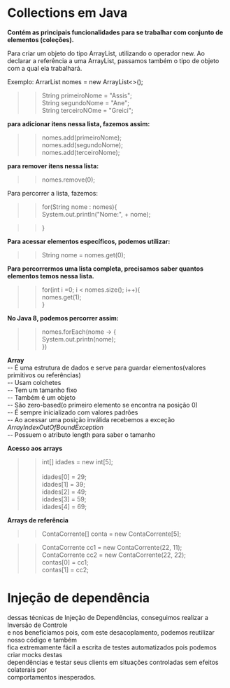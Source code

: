 # Collections em Java

__Contém as principais funcionalidades para se trabalhar com conjunto de elementos (coleções).__<br/> 


Para criar um objeto do tipo ArrayList, utilizando o operador new. 
Ao declarar a referência a uma ArrayList, passamos também o tipo de objeto 
com a qual ela trabalhará. <br/> 

Exemplo: ArrarList<String> nomes = new ArrayList<>(); <br/> 

>>String primeiroNome = "Assis";<br/> 
>>String segundoNome = "Ane"; <br/> 
>>String terceiroNOme = "Greici"; <br/> 

**para adicionar itens nessa lista, fazemos assim:** <br/> 

>>nomes.add(primeiroNome); <br/> 
>>nomes.add(segundoNome); <br/> 
>>nomes.add(terceiroNome); <br/> 

**para remover itens nessa lista:** <br/> 

>>nomes.remove(0); <br/> 

Para percorrer a lista, fazemos: <br /> 

>>for(String nome : nomes){ <br/> 
>>    System.out.println("Nome:", + nome);  <br/> 
  
>>} <br/> 

**Para acessar elementos específicos, podemos utilizar:** <br/> 
>>String nome = nomes.get(0); <br/> 


**Para percorrermos uma lista completa, precisamos saber quantos elementos
temos nessa lista.**  <br/> 

>>for(int i =0; i < nomes.size(); i++){ <br/> 
>>    nomes.get(1); <br/> 
>>} <br/> 


**No Java 8, podemos percorrer assim:** <br/> 
>>nomes.forEach(nome -> { <br/> 
>>    System.out.printn(nome);  <br/> 
>>})
>>


**Array** <br/> 
-- É uma estrutura de dados e serve para guardar elementos(valores primitivos ou referências)<br/> 
-- Usam colchetes <br/> 
-- Tem um tamanho fixo <br/> 
-- Também é um objeto <br/> 
-- São zero-based(o primeiro elemento se encontra na posição 0) <br/> 
-- É sempre inicializado com valores padrões <br/> 
-- Ao acessar uma posição inválida recebemos a exceção _ArrayIndexOutOfBoundException_ <br/> 
-- Possuem o atributo length para saber o tamanho <br/> 

**Acesso aos arrays** <br/> 

>>int[] idades = new int[5]; <br/>  
>>idades[0] = 29; <br/> 
>>idades[1] = 39; <br/> 
>>idades[2] = 49; <br/> 
>>idades[3] = 59; <br/> 
>>idades[4] = 69; <br/> 

**Arrays de referência** <br/> 
>>ContaCorrente[] conta = new ContaCorrente[5]; <br/> 

>>ContaCorrente cc1 = new ContaCorrente(22, 11);<br/> 
>>ContaCorrente cc2 = new ContaCorrente(22, 22);<br/> 
>>contas[0] = cc1;<br/> 
>>contas[1] = cc2;<br/> 

# Injeção de dependência <br/> 
dessas técnicas de Injeção de Dependências, conseguimos realizar a Inversão de Controle <br/> 
e nos beneficiamos pois, com este desacoplamento, podemos reutilizar nosso código e também <br/> 
fica extremamente fácil a escrita de testes automatizados pois podemos criar mocks destas <br/> 
dependências e testar seus clients em situações controladas sem efeitos colaterais por <br/> 
comportamentos inesperados.



